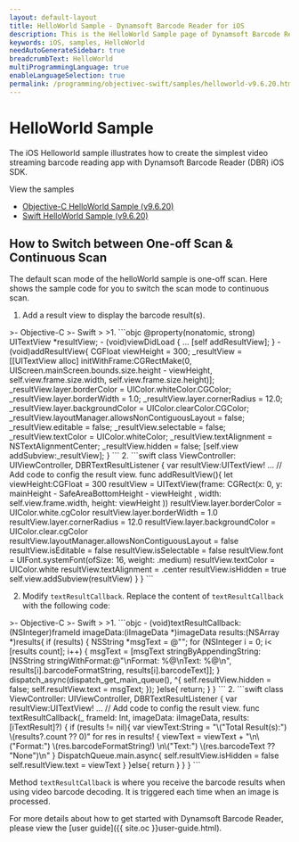 ```yaml
---
layout: default-layout
title: HelloWorld Sample - Dynamsoft Barcode Reader for iOS
description: This is the HelloWorld Sample page of Dynamsoft Barcode Reader for iOS SDK.
keywords: iOS, samples, HelloWorld
needAutoGenerateSidebar: true
breadcrumbText: HelloWorld
multiProgrammingLanguage: true
enableLanguageSelection: true
permalink: /programming/objectivec-swift/samples/helloworld-v9.6.20.html
---
```


# HelloWorld Sample

The iOS Helloworld sample illustrates how to create the simplest video streaming barcode reading app with Dynamsoft Barcode Reader (DBR) iOS SDK.

View the samples

- <a href="https://github.com/Dynamsoft/barcode-reader-mobile-samples/tree/v9.6.20/ios/Objective-C/HelloWorldObjC/" target="_blank">Objective-C HelloWorld Sample (v9.6.20)</a>
- <a href="https://github.com/Dynamsoft/barcode-reader-mobile-samples/tree/v9.6.20/ios/Swift/HelloWorldSwift/" target="_blank">Swift HelloWorld Sample (v9.6.20)</a>

## How to Switch between One-off Scan & Continuous Scan

The default scan mode of the helloWorld sample is one-off scan. Here shows the sample code for you to switch the scan mode to continuous scan.

1. Add a result view to display the barcode result(s).

<div class="sample-code-prefix"></div>
>- Objective-C
>- Swift
>
>1. 
```objc
@property(nonatomic, strong) UITextView *resultView;
- (void)viewDidLoad {
   ...
   [self addResultView];
}
- (void)addResultView{
   CGFloat viewHeight = 300;
   _resultView = [[UITextView alloc] initWithFrame:CGRectMake(0, UIScreen.mainScreen.bounds.size.height - viewHeight, self.view.frame.size.width, self.view.frame.size.height)];
   _resultView.layer.borderColor = UIColor.whiteColor.CGColor;
   _resultView.layer.borderWidth = 1.0;
   _resultView.layer.cornerRadius = 12.0;
   _resultView.layer.backgroundColor = UIColor.clearColor.CGColor;
   _resultView.layoutManager.allowsNonContiguousLayout = false;
   _resultView.editable = false;
   _resultView.selectable = false;
   _resultView.textColor = UIColor.whiteColor;
   _resultView.textAlignment = NSTextAlignmentCenter;
   _resultView.hidden = false;
   [self.view addSubview:_resultView];
}
```
2. 
```swift
class ViewController: UIViewController, DBRTextResultListener {
   var resultView:UITextView!
   ...
   // Add code to config the result view.
   func addResultView(){
          let viewHeight:CGFloat = 300
          resultView = UITextView(frame: CGRect(x: 0, y: mainHeight  - SafeAreaBottomHeight - viewHeight , width: self.view.frame.width, height: viewHeight ))
          resultView.layer.borderColor = UIColor.white.cgColor
          resultView.layer.borderWidth = 1.0
          resultView.layer.cornerRadius = 12.0
          resultView.layer.backgroundColor = UIColor.clear.cgColor
          resultView.layoutManager.allowsNonContiguousLayout = false
          resultView.isEditable = false
          resultView.isSelectable = false
          resultView.font = UIFont.systemFont(ofSize: 16, weight: .medium)
          resultView.textColor = UIColor.white
          resultView.textAlignment = .center
          resultView.isHidden = true
          self.view.addSubview(resultView)
   }
}
```

2. Modify `textResultCallback`. Replace the content of `textResultCallback` with the following code:

<div class="sample-code-prefix"></div>
>- Objective-C
>- Swift
>
>1. 
```objc
- (void)textResultCallback:(NSInteger)frameId imageData:(iImageData *)imageData results:(NSArray<iTextResult *> *)results{
   if (results) {
          NSString *msgText = @"";
          for (NSInteger i = 0; i< [results count]; i++) {
             msgText = [msgText stringByAppendingString:[NSString stringWithFormat:@"\nFormat: %@\nText: %@\n", results[i].barcodeFormatString, results[i].barcodeText]];
          }
          dispatch_async(dispatch_get_main_queue(), ^{
             self.resultView.hidden = false;
             self.resultView.text = msgText;
          });
   }else{
          return;
   }
}
```
2. 
```swift
class ViewController: UIViewController, DBRTextResultListener {
   var resultView:UITextView!
   ...
   // Add code to config the result view.
   func textResultCallback(_ frameId: Int, imageData: iImageData, results: [iTextResult]?) {
          if (results != nil){
             var viewText:String = "\("Total Result(s):") \(results?.count ?? 0)"
             for res in results! {
                viewText = viewText + "\n\("Format:") \(res.barcodeFormatString!) \n\("Text:") \(res.barcodeText ?? "None")\n"
             }
             DispatchQueue.main.async{
                self.resultView.isHidden = false
                self.resultView.text = viewText
             }
          }else{
             return
          }
   }
}
```

Method `textResultCallback` is where you receive the barcode results when using video barcode decoding. It is triggered each time when an image is processed.

For more details about how to get started with Dynamsoft Barcode Reader, please view the [user guide]({{ site.oc }}user-guide.html).
